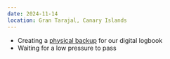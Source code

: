 ```yaml
---
date: 2024-11-14
location: Gran Tarajal, Canary Islands
---
```

* Creating a [physical backup](https://github.com/meri-imperiumi/logbook-printer) for our digital logbook
* Waiting for a low pressure to pass
